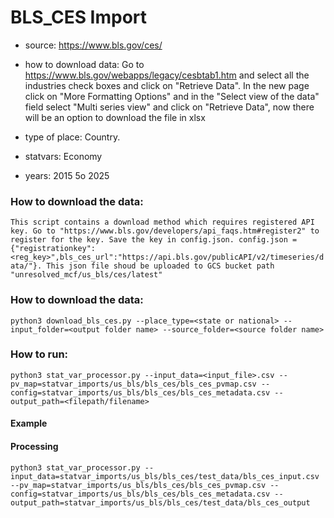 # BLS_CES Import

- source: https://www.bls.gov/ces/ 

- how to download data: Go to https://www.bls.gov/webapps/legacy/cesbtab1.htm and select all the industries check boxes and click on "Retrieve Data".
In the new page click on "More Formatting Options" and in the "Select view of the data" field select "Multi series view" and click on "Retrieve Data", now there will be an option to download the file in xlsx

- type of place: Country.

- statvars: Economy

- years: 2015 5o 2025
### How to download the data:
`This script contains a download method which requires registered API key. Go to "https://www.bls.gov/developers/api_faqs.htm#register2" to register for the key. Save the key in config.json. config.json = {"registrationkey":<reg_key>",bls_ces_url":"https://api.bls.gov/publicAPI/v2/timeseries/data/"}. This json file shoud be uploaded to GCS bucket path "unresolved_mcf/us_bls/ces/latest"`


### How to download the data:
`python3 download_bls_ces.py --place_type=<state or national> --input_folder=<output folder name> --source_folder=<source folder name>`

### How to run:

`python3 stat_var_processor.py --input_data=<input_file>.csv --pv_map=statvar_imports/us_bls/bls_ces/bls_ces_pvmap.csv --config=statvar_imports/us_bls/bls_ces/bls_ces_metadata.csv --output_path=<filepath/filename>`

#### Example
#### Processing
`python3 stat_var_processor.py --input_data=statvar_imports/us_bls/bls_ces/test_data/bls_ces_input.csv --pv_map=statvar_imports/us_bls/bls_ces/bls_ces_pvmap.csv --config=statvar_imports/us_bls/bls_ces/bls_ces_metadata.csv --output_path=statvar_imports/us_bls/bls_ces/test_data/bls_ces_output`
